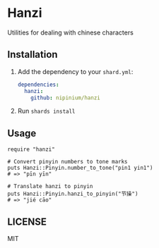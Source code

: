 # Hanzi

Utilities for dealing with chinese characters

## Installation

1. Add the dependency to your `shard.yml`:

   ```yaml
   dependencies:
     hanzi:
       github: nipinium/hanzi
   ```

2. Run `shards install`

## Usage

```crystal
require "hanzi"

# Convert pinyin numbers to tone marks
puts Hanzi::Pinyin.number_to_tone("pin1 yin1")
# => "pīn yīn"

# Translate hanzi to pinyin
puts Hanzi::Pinyin.hanzi_to_pinyin("节操")
# => "jié cāo"
```

## LICENSE

MIT
